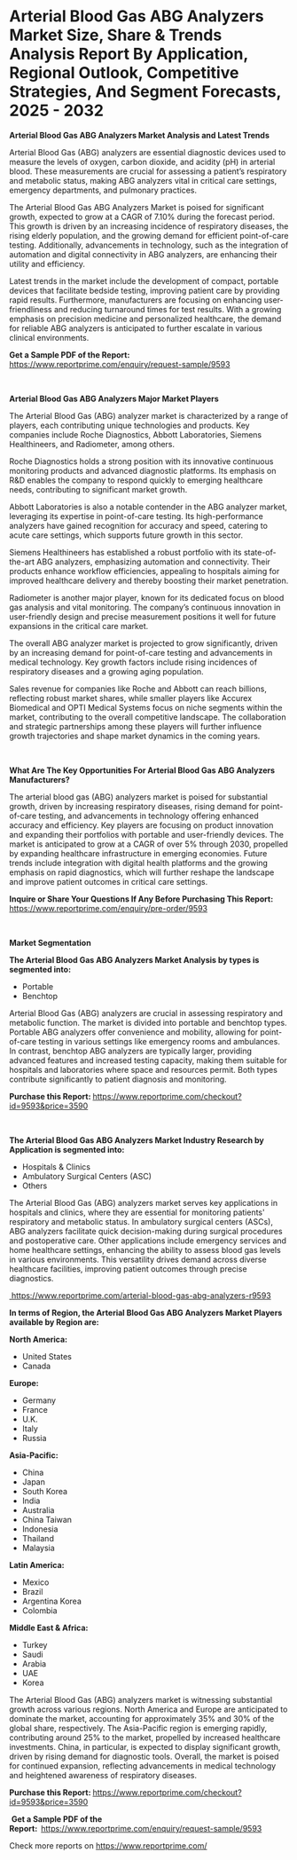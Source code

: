 <p><h1>Arterial Blood Gas ABG Analyzers Market Size, Share & Trends Analysis Report By Application, Regional Outlook, Competitive Strategies, And Segment Forecasts, 2025 - 2032</h1></p><p><strong>Arterial Blood Gas ABG Analyzers Market Analysis and Latest Trends</strong></p>
<p><p>Arterial Blood Gas (ABG) analyzers are essential diagnostic devices used to measure the levels of oxygen, carbon dioxide, and acidity (pH) in arterial blood. These measurements are crucial for assessing a patient’s respiratory and metabolic status, making ABG analyzers vital in critical care settings, emergency departments, and pulmonary practices.</p><p>The Arterial Blood Gas ABG Analyzers Market is poised for significant growth, expected to grow at a CAGR of 7.10% during the forecast period. This growth is driven by an increasing incidence of respiratory diseases, the rising elderly population, and the growing demand for efficient point-of-care testing. Additionally, advancements in technology, such as the integration of automation and digital connectivity in ABG analyzers, are enhancing their utility and efficiency.</p><p>Latest trends in the market include the development of compact, portable devices that facilitate bedside testing, improving patient care by providing rapid results. Furthermore, manufacturers are focusing on enhancing user-friendliness and reducing turnaround times for test results. With a growing emphasis on precision medicine and personalized healthcare, the demand for reliable ABG analyzers is anticipated to further escalate in various clinical environments.</p></p>
<p><strong>Get a Sample PDF of the Report:&nbsp;</strong> <a href="https://www.reportprime.com/enquiry/request-sample/9593?utm_campaign=2925&utm_medium=2&utm_source=Github&utm_content=ia&utm_term=20032025&utm_id=arterial-blood-gas-abg-analyzers">https://www.reportprime.com/enquiry/request-sample/9593</a></p>
<p>&nbsp;</p>
<p><strong>Arterial Blood Gas ABG Analyzers Major Market Players</strong></p>
<p><p>The Arterial Blood Gas (ABG) analyzer market is characterized by a range of players, each contributing unique technologies and products. Key companies include Roche Diagnostics, Abbott Laboratories, Siemens Healthineers, and Radiometer, among others.</p><p>Roche Diagnostics holds a strong position with its innovative continuous monitoring products and advanced diagnostic platforms. Its emphasis on R&D enables the company to respond quickly to emerging healthcare needs, contributing to significant market growth.</p><p>Abbott Laboratories is also a notable contender in the ABG analyzer market, leveraging its expertise in point-of-care testing. Its high-performance analyzers have gained recognition for accuracy and speed, catering to acute care settings, which supports future growth in this sector.</p><p>Siemens Healthineers has established a robust portfolio with its state-of-the-art ABG analyzers, emphasizing automation and connectivity. Their products enhance workflow efficiencies, appealing to hospitals aiming for improved healthcare delivery and thereby boosting their market penetration.</p><p>Radiometer is another major player, known for its dedicated focus on blood gas analysis and vital monitoring. The company’s continuous innovation in user-friendly design and precise measurement positions it well for future expansions in the critical care market.</p><p>The overall ABG analyzer market is projected to grow significantly, driven by an increasing demand for point-of-care testing and advancements in medical technology. Key growth factors include rising incidences of respiratory diseases and a growing aging population.</p><p>Sales revenue for companies like Roche and Abbott can reach billions, reflecting robust market shares, while smaller players like Accurex Biomedical and OPTI Medical Systems focus on niche segments within the market, contributing to the overall competitive landscape. The collaboration and strategic partnerships among these players will further influence growth trajectories and shape market dynamics in the coming years.</p></p>
<p>&nbsp;</p>
<p><strong>What Are The Key Opportunities For Arterial Blood Gas ABG Analyzers Manufacturers?</strong></p>
<p><p>The arterial blood gas (ABG) analyzers market is poised for substantial growth, driven by increasing respiratory diseases, rising demand for point-of-care testing, and advancements in technology offering enhanced accuracy and efficiency. Key players are focusing on product innovation and expanding their portfolios with portable and user-friendly devices. The market is anticipated to grow at a CAGR of over 5% through 2030, propelled by expanding healthcare infrastructure in emerging economies. Future trends include integration with digital health platforms and the growing emphasis on rapid diagnostics, which will further reshape the landscape and improve patient outcomes in critical care settings.</p></p>
<p><strong>Inquire or Share Your Questions If Any Before Purchasing This Report:</strong> <a href="https://www.reportprime.com/enquiry/pre-order/9593?utm_campaign=2925&utm_medium=2&utm_source=Github&utm_content=ia&utm_term=20032025&utm_id=arterial-blood-gas-abg-analyzers">https://www.reportprime.com/enquiry/pre-order/9593</a></p>
<p>&nbsp;</p>
<p><strong>Market Segmentation</strong></p>
<p><strong>The Arterial Blood Gas ABG Analyzers Market Analysis by types is segmented into:</strong></p>
<p><ul><li>Portable</li><li>Benchtop</li></ul></p>
<p><p>Arterial Blood Gas (ABG) analyzers are crucial in assessing respiratory and metabolic function. The market is divided into portable and benchtop types. Portable ABG analyzers offer convenience and mobility, allowing for point-of-care testing in various settings like emergency rooms and ambulances. In contrast, benchtop ABG analyzers are typically larger, providing advanced features and increased testing capacity, making them suitable for hospitals and laboratories where space and resources permit. Both types contribute significantly to patient diagnosis and monitoring.</p></p>
<p><strong>Purchase this Report:&nbsp;</strong><a href="https://www.reportprime.com/checkout?id=9593&price=3590&utm_campaign=2925&utm_medium=2&utm_source=Github&utm_content=ia&utm_term=20032025&utm_id=arterial-blood-gas-abg-analyzers">https://www.reportprime.com/checkout?id=9593&price=3590</a></p>
<p>&nbsp;</p>
<p><strong>The Arterial Blood Gas ABG Analyzers Market Industry Research by Application is segmented into:</strong></p>
<p><ul><li>Hospitals & Clinics</li><li>Ambulatory Surgical Centers (ASC)</li><li>Others</li></ul></p>
<p><p>The Arterial Blood Gas (ABG) analyzers market serves key applications in hospitals and clinics, where they are essential for monitoring patients' respiratory and metabolic status. In ambulatory surgical centers (ASCs), ABG analyzers facilitate quick decision-making during surgical procedures and postoperative care. Other applications include emergency services and home healthcare settings, enhancing the ability to assess blood gas levels in various environments. This versatility drives demand across diverse healthcare facilities, improving patient outcomes through precise diagnostics.</p></p>
<p><a href="https://www.reportprime.com/arterial-blood-gas-abg-analyzers-r9593?utm_campaign=2925&utm_medium=2&utm_source=Github&utm_content=ia&utm_term=20032025&utm_id=arterial-blood-gas-abg-analyzers">&nbsp;https://www.reportprime.com/arterial-blood-gas-abg-analyzers-r9593</a></p>
<p><strong>In terms of Region, the Arterial Blood Gas ABG Analyzers Market Players available by Region are:</strong></p>
<p>
    <p> <strong> North America: </strong>
        <ul>
            <li>United States</li>
            <li>Canada</li>
        </ul>
        </p> 
    <p> <strong> Europe: </strong>
        <ul>
            <li>Germany</li>
            <li>France</li>
            <li>U.K.</li>
            <li>Italy</li>
            <li>Russia</li>
        </ul>
        </p> 
    <p> <strong> Asia-Pacific: </strong>
        <ul>
            <li>China</li>
            <li>Japan</li>
            <li>South Korea</li>
            <li>India</li>
            <li>Australia</li>
            <li>China Taiwan</li>
            <li>Indonesia</li>
            <li>Thailand</li>
            <li>Malaysia</li>
        </ul>
        </p> 
    <p> <strong> Latin America: </strong>
        <ul>
            <li>Mexico</li>
            <li>Brazil</li>
            <li>Argentina Korea</li>
            <li>Colombia</li>
        </ul>
        </p> 
    <p> <strong> Middle East & Africa: </strong>
        <ul>
            <li>Turkey</li>
            <li>Saudi</li>
            <li>Arabia</li>
            <li>UAE</li>
            <li>Korea</li>
        </ul>
    </p>
    </p>
<p><p>The Arterial Blood Gas (ABG) analyzers market is witnessing substantial growth across various regions. North America and Europe are anticipated to dominate the market, accounting for approximately 35% and 30% of the global share, respectively. The Asia-Pacific region is emerging rapidly, contributing around 25% to the market, propelled by increased healthcare investments. China, in particular, is expected to display significant growth, driven by rising demand for diagnostic tools. Overall, the market is poised for continued expansion, reflecting advancements in medical technology and heightened awareness of respiratory diseases.</p></p>
<p><strong>Purchase this Report: </strong><a href="https://www.reportprime.com/checkout?id=9593&price=3590&utm_campaign=2925&utm_medium=2&utm_source=Github&utm_content=ia&utm_term=20032025&utm_id=arterial-blood-gas-abg-analyzers">https://www.reportprime.com/checkout?id=9593&price=3590</a></p>
<p>&nbsp;<strong>Get a Sample PDF of the Report:&nbsp;&nbsp;</strong><a href="https://www.reportprime.com/enquiry/request-sample/9593?utm_campaign=2925&utm_medium=2&utm_source=Github&utm_content=ia&utm_term=20032025&utm_id=arterial-blood-gas-abg-analyzers">https://www.reportprime.com/enquiry/request-sample/9593</a></p>
<p><strong></strong></p>
<p>Check more reports on <a href="https://www.reportprime.com/?utm_campaign=2925&utm_medium=2&utm_source=Github&utm_content=ia&utm_term=20032025&utm_id=arterial-blood-gas-abg-analyzers">https://www.reportprime.com/</a></p>